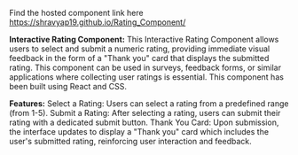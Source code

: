 Find the hosted component link here https://shravyap19.github.io/Rating_Component/

**Interactive Rating Component:**
This Interactive Rating Component allows users to select and submit a numeric rating, providing immediate visual feedback in the form of a "Thank you" card that displays the submitted rating. This component can be used in surveys, feedback forms, or similar applications where collecting user ratings is essential. This component has been built using React and CSS. 

**Features:**
Select a Rating: Users can select a rating from a predefined range (from 1-5).
Submit a Rating: After selecting a rating, users can submit their rating with a dedicated submit button.
Thank You Card: Upon submission, the interface updates to display a "Thank you" card which includes the user's submitted rating, reinforcing user interaction and feedback.
